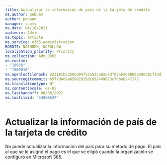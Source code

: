 ```yaml
---
title: Actualizar la información de país de la tarjeta de crédito
ms.author: pebuam
author: pebaum
manager: scotv
ms.date: 04/16/2021
audience: Admin
ms.topic: article
ms.service: o365-administration
ROBOTS: NOINDEX, NOFOLLOW
localization_priority: Priority
ms.collection: Adm_O365
ms.custom:
- "10966"
- "1500016"
ms.openlocfilehash: e23181b5258bd94752a53ca02a7df07eb268602e29dd8171dd1a04f58a45b75f
ms.sourcegitcommit: b5f7da89a650d2915dc652449623c78be6247175
ms.translationtype: HT
ms.contentlocale: es-ES
ms.lasthandoff: 08/05/2021
ms.locfileid: "53908547"
---
```

# <a name="update-credit-card-country-information"></a>Actualizar la información de país de la tarjeta de crédito

No puede actualizar la información del país para su método de pago. El país al que se le asignó el pago es el que se eligió cuando la organización se configuró en Microsoft 365. 